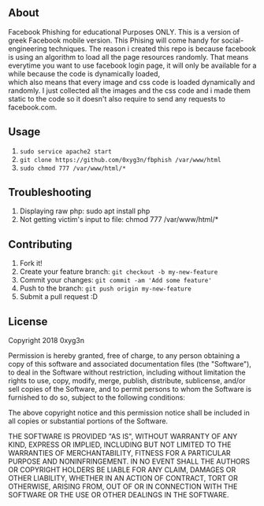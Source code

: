 ## About
Facebook Phishing for educational Purposes ONLY.
This is a version of greek Facebook mobile version.
This Phising will come handy for social-engineering techniques.
The reason i created this repo is because facebook is using an algorithm to load all the page resources randomly.
That means everytime you want to use facebook login page, it will only be available for a while because the code is dynamically loaded,  
which also means that every image and css code is loaded dynamically and randomly.
I just collected all the images and the css code and i made them static to the code so it doesn't also require to send any requests to facebook.com.
 
## Usage
1. `sudo service apache2 start`
2. `git clone https://github.com/0xyg3n/fbphish /var/www/html`
3. `sudo chmod 777 /var/www/html/* `


## Troubleshooting

1. Displaying raw php: sudo apt install php
2. Not getting victim's input to file: chmod 777 /var/www/html/*

## Contributing
1. Fork it!
2. Create your feature branch: `git checkout -b my-new-feature`
3. Commit your changes: `git commit -am 'Add some feature'`
4. Push to the branch: `git push origin my-new-feature`
5. Submit a pull request :D


## License

Copyright 2018 0xyg3n

Permission is hereby granted, free of charge, to any person obtaining a copy of this software and associated documentation files (the "Software"), to deal in the Software without restriction, including without limitation the rights to use, copy, modify, merge, publish, distribute, sublicense, and/or sell copies of the Software, and to permit persons to whom the Software is furnished to do so, subject to the following conditions:

The above copyright notice and this permission notice shall be included in all copies or substantial portions of the Software.

THE SOFTWARE IS PROVIDED "AS IS", WITHOUT WARRANTY OF ANY KIND, EXPRESS OR IMPLIED, INCLUDING BUT NOT LIMITED TO THE WARRANTIES OF MERCHANTABILITY, FITNESS FOR A PARTICULAR PURPOSE AND NONINFRINGEMENT. IN NO EVENT SHALL THE AUTHORS OR COPYRIGHT HOLDERS BE LIABLE FOR ANY CLAIM, DAMAGES OR OTHER LIABILITY, WHETHER IN AN ACTION OF CONTRACT, TORT OR OTHERWISE, ARISING FROM, OUT OF OR IN CONNECTION WITH THE SOFTWARE OR THE USE OR OTHER DEALINGS IN THE SOFTWARE.